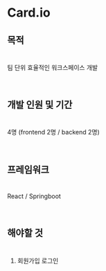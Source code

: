 # Card.io

## 목적

#

팀 단위 효율적인 워크스페이스 개발

<br />

## 개발 인원 및 기간

#

4명 (frontend 2명 / backend 2명)

<br />

## 프레임워크

#

React / Springboot

<br />

## 해야할 것

#

1. 회원가입 로그인
